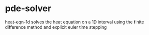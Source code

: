 # pde-solver

heat-eqn-1d solves the heat equation on a 1D interval using the finite difference method and explicit euler time stepping
